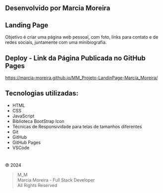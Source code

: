 
## Desenvolvido por Marcia Moreira

## Landing Page

Objetivo é criar uma página web pessoal, com foto, links para contato e de redes sociais, juntamente com uma minibiografia.

## Deploy - Link da Página Publicada no GitHub Pages

https://marcia-moreira.github.io/MM_Projeto-LandinPage-Marcia_Moreira/

## Tecnologias utilizadas:

- HTML
- CSS
- JavaScript
- Biblioteca BootStrap Icon
- Técnicas de Responsividade para telas de tamanhos diferentes
- Git
- GitHub
- GitHub Pages
- VSCode


#
&copysr; 2024  
> M_M  
Marcia Moreira - Full Stack Developer  
All Rights Reserved
